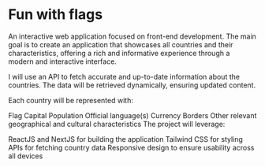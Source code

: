 # Fun with flags

An interactive web application focused on front-end development. The main goal is to create an application that showcases all countries and their characteristics, offering a rich and informative experience through a modern and interactive interface.

I will use an API to fetch accurate and up-to-date information about the countries. The data will be retrieved dynamically, ensuring updated content.

Each country will be represented with:

Flag
Capital
Population
Official language(s)
Currency
Borders
Other relevant geographical and cultural characteristics
The project will leverage:

ReactJS and NextJS for building the application
Tailwind CSS for styling
APIs for fetching country data
Responsive design to ensure usability across all devices







